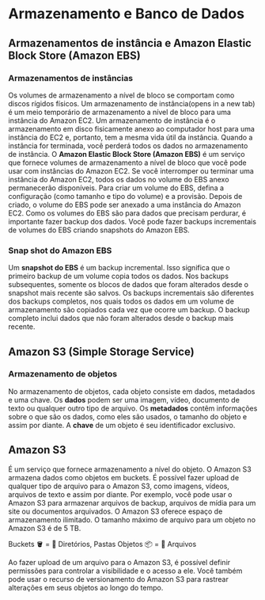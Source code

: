 # Armazenamento e Banco de Dados
## Armazenamentos de instância e Amazon Elastic Block Store (Amazon EBS)
### Armazenamentos de instâncias
Os volumes de armazenamento a nível de bloco se comportam como discos rígidos físicos.
Um armazenamento de instância(opens in a new tab) é um meio temporário de armazenamento a nível de bloco para uma instância do Amazon EC2.
Um armazenamento de instância é o armazenamento em disco fisicamente anexo ao computador host para uma instância do EC2 e, portanto, tem a mesma vida útil da instância. 
Quando a instância for terminada, você perderá todos os dados no armazenamento de instância.
O **Amazon Elastic Block Store (Amazon EBS)** é um serviço que fornece volumes de armazenamento a nível de bloco que você pode usar com instâncias do Amazon EC2. Se você interromper ou terminar uma instância do Amazon EC2, todos os dados no volume do EBS anexo permanecerão disponíveis.
Para criar um volume do EBS, defina a configuração (como tamanho e tipo do volume) e a provisão. Depois de criado, o volume do EBS pode ser anexado a uma instância do Amazon EC2.
Como os volumes do EBS são para dados que precisam perdurar, é importante fazer backup dos dados. Você pode fazer backups incrementais de volumes do EBS criando snapshots do Amazon EBS.

### Snap shot do Amazon EBS
Um **snapshot do EBS** é um backup incremental. Isso significa que o primeiro backup de um volume copia todos os dados. 
Nos backups subsequentes, somente os blocos de dados que foram alterados desde o snapshot mais recente são salvos. 
Os backups incrementais são diferentes dos backups completos, nos quais todos os dados em um volume de armazenamento são copiados cada vez que ocorre um backup.
O backup completo inclui dados que não foram alterados desde o backup mais recente.


## Amazon S3 (Simple Storage Service)
### Armazenamento de objetos
No armazenamento de objetos, cada objeto consiste em dados, metadados e uma chave.
Os **dados** podem ser uma imagem, vídeo, documento de texto ou qualquer outro tipo de arquivo. 
Os **metadados** contêm informações sobre o que são os dados, como eles são usados, o tamanho do objeto e assim por diante. 
A **chave** de um objeto é seu identificador exclusivo.

## Amazon S3
É um serviço que fornece armazenamento a nível do objeto. O Amazon S3 armazena dados como objetos em buckets.
É possível fazer upload de qualquer tipo de arquivo para o Amazon S3, como imagens, vídeos, arquivos de texto e assim por diante. 
Por exemplo, você pode usar o Amazon S3 para armazenar arquivos de backup, arquivos de mídia para um site ou documentos arquivados. 
O Amazon S3 oferece espaço de armazenamento ilimitado. O tamanho máximo de arquivo para um objeto no Amazon S3 é de 5 TB.


Buckets 🪣 = 📁 Diretórios, Pastas
Objetos 📦 = 📄 Arquivos


Ao fazer upload de um arquivo para o Amazon S3, é possível definir permissões para controlar a visibilidade e o acesso a ele. Você também pode usar o recurso de versionamento do Amazon S3 para rastrear alterações em seus objetos ao longo do tempo.


